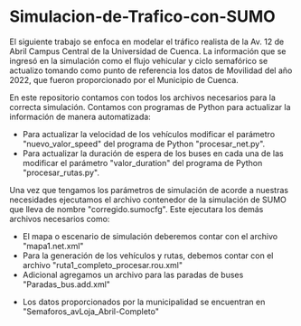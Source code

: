 # Simulacion-de-Trafico-con-SUMO
<p>El siguiente trabajo se enfoca en modelar el tráfico realista de la Av. 12 de Abril Campus Central de la Universidad de Cuenca. La información que se ingresó en la simulación como el flujo vehicular y ciclo semafórico se actualizo tomando como punto de referencia los datos de Movilidad del año 2022, que fueron proporcionado por el Municipio de Cuenca.</p>

<p>En este repositorio contamos con todos los archivos necesarios para la correcta simulación. Contamos con programas de Python para actualizar la información de manera automatizada:</p>

<ul>
  <li>Para actualizar la velocidad de los vehículos modificar el parámetro "nuevo_valor_speed" del programa de Python "procesar_net.py".</li>
  <li>Para actualizar la duración de espera de los buses en cada una de las modificar el parámetro "valor_duration" del programa de Python "procesar_rutas.py".</li>
</ul>

<p>Una vez que tengamos los parámetros de simulación de acorde a nuestras necesidades ejecutamos el archivo contenedor de la simulación de SUMO que lleva de nombre "corregido.sumocfg". Este ejecutara los demás archivos necesarios como:</p>

<ul>
  <li>El mapa o escenario de simulación deberemos contar con el archivo "mapa1.net.xml"</li>
  <li>Para la generación de los vehículos y rutas, debemos contar con el archivo "ruta1_completo_procesar.rou.xml"</li>
  <li>Adicional agregamos un archivo para las paradas de buses "Paradas_bus.add.xml"</li>
</ul>
<ul>
  <li>Los datos proporcionados por la municipalidad se encuentran en "Semaforos_avLoja_Abril-Completo"</li>
</ul>
